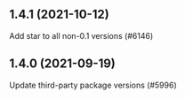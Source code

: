 ## 1.4.1 (2021-10-12)

Add star to all non-0.1 versions (#6146)

## 1.4.0 (2021-09-19)

Update third-party package versions (#5996)

